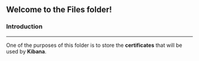 ## Welcome to the Files folder!

### Introduction

------

One of the purposes of this folder is to store the **certificates** that will be used by **Kibana**.
